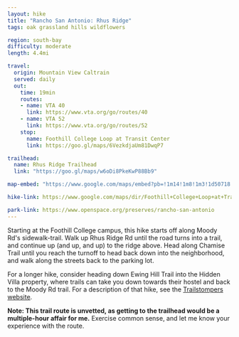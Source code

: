 ```yaml
---
layout: hike
title: "Rancho San Antonio: Rhus Ridge"
tags: oak grassland hills wildflowers

region: south-bay
difficulty: moderate
length: 4.4mi

travel:
  origin: Mountain View Caltrain
  served: daily
  out:
    time: 19min
    routes:
    - name: VTA 40
      link: https://www.vta.org/go/routes/40
    - name: VTA 52
      link: https://www.vta.org/go/routes/52
    stop:
      name: Foothill College Loop at Transit Center
      link: https://goo.gl/maps/6VezkdjaUm81DwqP7

trailhead:
  name: Rhus Ridge Trailhead
  link: "https://goo.gl/maps/w6oDi8PkeKwP88Bb9"

map-embed: "https://www.google.com/maps/embed?pb=!1m14!1m8!1m3!1d50718.710834472324!2d-122.1426783!3d37.3917377!3m2!1i1024!2i768!4f13.1!3m3!1m2!1s0x808fb1af9e7361a9%3A0x285f3dd5daadee07!2sRhus%20Ridge%20Trailhead!5e0!3m2!1sen!2sus!4v1687410178922!5m2!1sen!2sus"

hike-link: https://www.google.com/maps/dir/Foothill+College+Loop+at+Transit+Center/Rhus+Ridge+Trailhead/37.3448818,-122.1345373/37.3477259,-122.1248921/El+Monte+%26+Stonebrook/@37.3514982,-122.1337744,3653m/data=!3m1!1e3!4m22!4m21!1m5!1m1!1s0x808fb100d05b619f:0xe5112c2a8173d409!2m2!1d-122.12692!2d37.35963!1m5!1m1!1s0x808fb1af9e7361a9:0x285f3dd5daadee07!2m2!1d-122.1377972!2d37.3519476!1m0!1m0!1m5!1m1!1s0x808fb10414e9d283:0xb458a1297969c08d!2m2!1d-122.1221771!2d37.359558!3e2

park-link: https://www.openspace.org/preserves/rancho-san-antonio
---
```


Starting at the Foothill College campus, this hike starts off along Moody Rd's sidewalk-trail. Walk up Rhus Ridge Rd until the road turns into a trail, and continue up (and up, and up) to the ridge above. Head along Chamise Trail until you reach the turnoff to head back down into the neighborhood, and walk along the streets back to the parking lot.

For a longer hike, consider heading down Ewing Hill Trail into the Hidden Villa property, where trails can take you down towards their hostel and back to the Moody Rd trail. For a description of that hike, see the [Trailstompers website](http://www.trailstompers.com/hidden-villa-from-foothill-college-trail-run.html). 

**Note: This trail route is unvetted, as getting to the trailhead would be a multiple-hour affair for me.** Exercise common sense, and let me know your experience with the route.